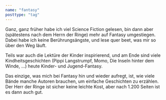```yaml
---
name: "fantasy"
posttype: "tag"
---
```


Ganz, ganz früher habe ich viel Science Fiction gelesen, bin dann aber (spätestens nach dem Herrn der Ringe) mehr auf Fantasy umgestiegen. Dabei habe ich keine Berührungsängste, und lese quer beet, was mir so über den Weg läuft.

Teils war auch die Lektüre der Kinder inspirierend, und am Ende sind viele Kindheitsgeschichten (Pippi Langstrumpf, Momo, Die Inseln hinter dem Winde, ...) heute Kinder- und Jugend-Fantasy.

Das einzige, was mich bei Fantasy hin und wieder aufregt, ist, wie viele Bände manche Autoren brauchen, um einfache Geschichten zu erzählen. Der Herr der Ringe ist sicher keine leichte Kost, aber nach 1.200 Seiten ist es dann auch gut.